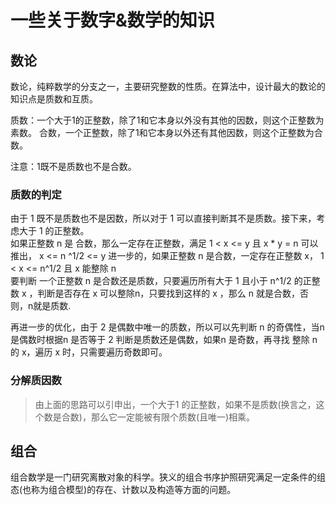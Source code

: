 # 一些关于数字&数学的知识

## 数论

数论，纯粹数学的分支之一，主要研究整数的性质。在算法中，设计最大的数论的知识点是质数和互质。

质数：一个大于1的正整数，除了1和它本身以外没有其他的因数，则这个正整数为素数。
合数，一个正整数，除了1和它本身以外还有其他因数，则这个正整数为合数。

注意：1既不是质数也不是合数。

### 质数的判定
由于 1 既不是质数也不是因数，所以对于 1 可以直接判断其不是质数。接下来，考虑大于 1 的正整数。  
如果正整数 n 是 合数，那么一定存在正整数，满足 1 < x <= y 且 x * y = n 可以推出， x <= n ^1/2 <= y 进一步的，如果正整数 n 是合数，一定存在正整数 x， 1 < x <= n^1/2 且 x 能整除 n  
要判断 一个正整数 n 是合数还是质数，只要遍历所有大于 1 且小于 n^1/2 的正整数 x ，判断是否存在 x 可以整除n，只要找到这样的 x ，那么 n 就是合数，否则，n就是质数.

再进一步的优化，由于 2 是偶数中唯一的质数，所以可以先判断 n 的奇偶性，当n 是偶数时根据n 是否等于 2 判断是质数还是偶数，如果n 是奇数，再寻找 整除 n 的 x，遍历 x 时，只需要遍历奇数即可。

### 分解质因数
> 由上面的思路可以引申出，一个大于1 的正整数，如果不是质数(换言之，这个数是合数)，那么它一定能被有限个质数(且唯一)相乘。


## 组合

组合数学是一门研究离散对象的科学。狭义的组合书序护照研究满足一定条件的组态(也称为组合模型)的存在、计数以及构造等方面的问题。
